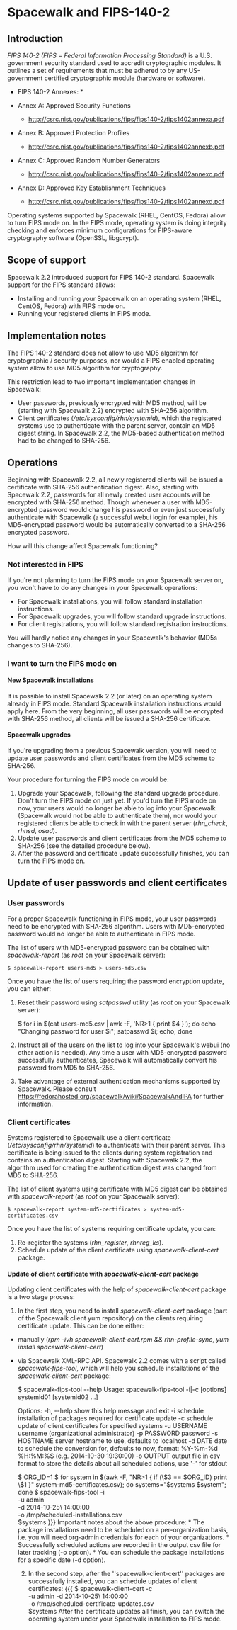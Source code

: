 # Spacewalk and FIPS-140-2

## Introduction




_FIPS 140-2 (FIPS = Federal Information Processing Standard)_ is a U.S. government security standard used to accredit cryptographic modules. It outlines a set of requirements that must be adhered to by any US-government certified cryptographic module (hardware or software).

* FIPS 140-2 Annexes: *

* Annex A: Approved Security Functions
  * http://csrc.nist.gov/publications/fips/fips140-2/fips1402annexa.pdf
* Annex B: Approved Protection Profiles
  * http://csrc.nist.gov/publications/fips/fips140-2/fips1402annexb.pdf
* Annex C: Approved Random Number Generators
  * http://csrc.nist.gov/publications/fips/fips140-2/fips1402annexc.pdf
* Annex D: Approved Key Establishment Techniques
  * http://csrc.nist.gov/publications/fips/fips140-2/fips1402annexd.pdf

Operating systems supported by Spacewalk (RHEL, CentOS, Fedora) allow to turn FIPS mode on. In the FIPS mode, operating system is doing integrity checking and enforces minimum configurations for FIPS-aware cryptography
software (OpenSSL, libgcrypt).
## Scope of support



Spacewalk 2.2 introduced support for FIPS 140-2 standard. Spacewalk support for the FIPS standard allows:

* Installing and running your Spacewalk on an operating system (RHEL, CentOS, Fedora) with FIPS mode on.
* Running your registered clients in FIPS mode.
## Implementation notes



The FIPS 140-2 standard does not allow to use MD5 algorithm for cryptographic / security purposes, nor would a FIPS enabled operating system allow to use MD5 algorithm for cryptography.

This restriction lead to two important implementation changes in Spacewalk:
* User passwords, previously encrypted with MD5 method, will be (starting with Spacewalk 2.2) encrypted with SHA-256 algorithm.
* Client certificates (_/etc/sysconfig/rhn/systemid_), which the registered systems use to authenticate with the parent server, contain an MD5 digest string. In Spacewalk 2.2, the MD5-based authentication method had to be changed to SHA-256.
## Operations



Beginning with Spacewalk 2.2, all newly registered clients will be issued a certificate with SHA-256 authentication digest. Also, starting with Spacewalk 2.2, passwords for all newly created user accounts will be encrypted
with SHA-256 method. Though whenever a user with MD5-encrypted password would change his password or even just successfully authenticate with Spacewalk (a successful webui login for example), his MD5-encrypted password
would be automatically converted to a SHA-256 encrypted password.

How will this change affect Spacewalk functioning?
### Not interested in FIPS



If you're not planning to turn the FIPS mode on your Spacewalk server on, you won't have to do any changes in your Spacewalk operations:
* For Spacewalk installations, you will follow standard installation instructions.
* For Spacewalk upgrades, you will follow standard upgrade instructions.
* For client registrations, you will follow standard registration instructions.

You will hardly notice any changes in your Spacewalk's behavior (MD5s changes to SHA-256).
### I want to turn the FIPS mode on

#### New Spacewalk installations




It is possible to install Spacewalk 2.2 (or later) on an operating system already in FIPS mode. Standard Spacewalk installation instructions would apply here.
From the very beginning, all user passwords will be encrypted with SHA-256 method, all clients will be issued a SHA-256 certificate.
#### Spacewalk upgrades



If you're upgrading from a previous Spacewalk version, you will need to update user passwords and client certificates from the MD5 scheme to SHA-256.

Your procedure for turning the FIPS mode on would be:
1. Upgrade your Spacewalk, following the standard upgrade procedure. Don't turn the FIPS mode on just yet. If you'd turn the FIPS mode on now, your users would no longer be able to log into your Spacewalk (Spacewalk would not be able to authenticate them), nor would your registered clients be able to check in with the parent server (_rhn_check_, _rhnsd_, _osad_).
2. Update user passwords and client certificates from the MD5 scheme to SHA-256 (see the detailed procedure below).
3. After the password and certificate update successfully finishes, you can turn the FIPS mode on.
## Update of user passwords and client certificates

### User passwords




For a proper Spacewalk functioning in FIPS mode, your user passwords need to be encrypted with SHA-256 algorithm. Users with MD5-encrypted password would no longer be able to authenticate in FIPS mode.

The list of users with MD5-encrypted password can be obtained with _spacewalk-report_ (as _root_ on your Spacewalk server):


    $ spacewalk-report users-md5 > users-md5.csv

Once you have the list of users requiring the password encryption update, you can either:
1. Reset their password using _satpasswd_ utility (as _root_ on your Spacewalk server):

    $ for i in $(cat users-md5.csv | awk -F, 'NR>1 { print $4 }'); do
          echo "Changing password for user $i";
          satpasswd $i;
          echo;
    done

2. Instruct all of the users on the list to log into your Spacewalk's webui (no other action is needed). Any time a user with MD5-encrypted password successfully authenticates, Spacewalk will automatically convert his password from MD5 to SHA-256.

3. Take advantage of external authentication mechanisms supported by Spacewalk. Please consult https://fedorahosted.org/spacewalk/wiki/SpacewalkAndIPA for further information.
### Client certificates



Systems registered to Spacewalk use a client certificate (_/etc/sysconfig/rhn/systemid_) to authenticate with their parent server. This certificate is being issued to the clients during system registration and contains an authentication digest. Starting with Spacewalk 2.2, the algorithm used for creating the authentication digest was changed from MD5 to SHA-256.

The list of client systems using certificate with MD5 digest can be obtained with _spacewalk-report_ (as _root_ on your Spacewalk server):

    $ spacewalk-report system-md5-certificates > system-md5-certificates.csv

Once you have the list of systems requiring certificate update, you can:
1. Re-register the systems (_rhn_register_, _rhnreg_ks_).
2. Schedule update of the client certificate using _spacewalk-client-cert_ package.
#### Update of client certificate with _spacewalk-client-cert_ package



Updating client certificates with the help of _spacewalk-client-cert_ package is a two stage process:

1. In the first step, you need to install _spacewalk-client-cert_ package (part of the Spacewalk client yum repository) on the clients requiring certificate update. This can be done either:
  * manually (_rpm -ivh spacewalk-client-cert.rpm && rhn-profile-sync_, _yum install spacewalk-client-cert_)
  * via Spacewalk XML-RPC API. Spacewalk 2.2 comes with a script called _spacewalk-fips-tool_, which will help you schedule installations of the _spacewalk-client-cert_ package:
    
    $ spacewalk-fips-tool --help
    Usage: spacewalk-fips-tool -i|-c [options] systemid01 [systemid02 ...]
    
    Options:
      -h, --help   show this help message and exit
      -i           schedule installation of packages required for certificate
                   update
      -c           schedule update of client certificates for specified systems
      -u USERNAME  username (organizational administrator)
      -p PASSWORD  password
      -s HOSTNAME  server hostname to use, defaults to localhost
      -d DATE      date to schedule the conversion for, defaults to now, format:
                   %Y-%m-%d %H:%M:%S (e.g. 2014-10-30 19:30:00)
      -o OUTPUT    output file in csv format to store the details about all
                   scheduled actions, use '-' for stdout
    
    $ ORG_ID=1
    $ for system in $(awk -F, "NR>1 { if (\$3 == $ORG_ID) print \$1 }" system-md5-certificates.csv); do systems="$systems $system"; done
    $ spacewalk-fips-tool -i \
                          -u admin \
                          -d 2014-10-25\ 14:00:00 \
                          -o /tmp/scheduled-installations.csv \
                          $systems
        }}}
        Important notes about the above procedure:
          * The package installations need to be scheduled on a per-organization basis, i.e. you will need org-admin credentials for each of your organizations.
          * Successfully scheduled actions are recorded in the output csv file for later tracking (-o option).
          * You can schedule the package installations for a specific date (-d option).
    
    2. In the second step, after the ''spacewalk-client-cert'' packages are successfully installed, you can schedule updates of client certificates:
    {{{
    $ spacewalk-client-cert -c \
                            -u admin
                            -d 2014-10-25\ 14:00:00 \
                            -o /tmp/scheduled-certificate-updates.csv \
                            $systems
After the certificate updates all finish, you can switch the operating system under your Spacewalk installation to FIPS mode.